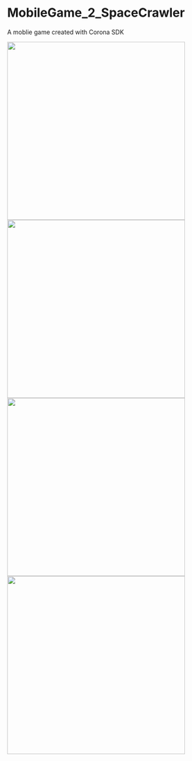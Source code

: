 # MobileGame_2_SpaceCrawler
A moblie game created with Corona SDK

<p>
  <img src="https://github.com/LukasVoeller/MobileGame_1_SpaceCrawler/blob/master/images/Screenshot_2017-05-04-15-35-50.png" width="410"/>
  <img src="https://github.com/LukasVoeller/MobileGame_1_SpaceCrawler/blob/master/images/Screenshot_2017-05-04-15-36-05.png" width="410"/>
  <img src="https://github.com/LukasVoeller/MobileGame_1_SpaceCrawler/blob/master/images/Screenshot_2017-05-04-15-36-53.png" width="410"/>
  <img src="https://github.com/LukasVoeller/MobileGame_1_SpaceCrawler/blob/master/images/Screenshot_2017-05-04-15-37-24.png" width="410"/>
</p>
